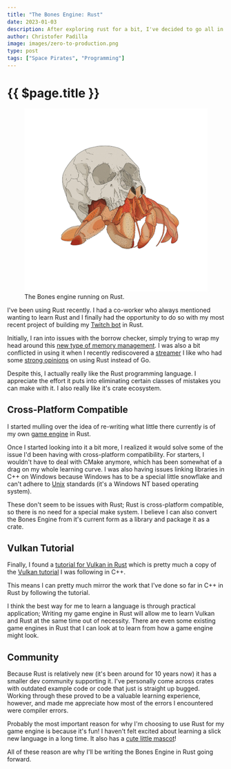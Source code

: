 ```yaml
---
title: "The Bones Engine: Rust"
date: 2023-01-03
description: After exploring rust for a bit, I've decided to go all in.
author: Christofer Padilla
image: images/zero-to-production.png
type: post
tags: ["Space Pirates", "Programming"]
---
```


# {{ $page.title }}

<figure>
  <img
  src="/images/zero-to-production.png"
  alt="Photo credit to From Zero to Production in Rust.">
  <figcaption>The Bones engine running on Rust.</figcaption>
</figure>

I've been using Rust recently. I had a co-worker who always mentioned wanting to learn Rust and I finally had the opportunity to do so with my most recent project of building my [Twitch bot](https://github.com/cpadilla/rockzombot2) in Rust.

Initially, I ran into issues with the borrow checker, simply trying to wrap my head around this [new type of memory management](https://youtu.be/VFIOSWy93H0?t=41). I was also a bit conflicted in using it when I recently rediscovered a [streamer](https://www.twitch.tv/rwxrob) I like who had some [strong opinions](https://www.twitch.tv/rwxrob/about) on using Rust instead of Go.

Despite this, I actually really like the Rust programming language. I appreciate the effort it puts into eliminating certain classes of mistakes you can make with it. I also really like it's crate ecosystem.

## Cross-Platform Compatible

I started mulling over the idea of re-writing what little there currently is of my own [game engine](/blog/2022/12/29/The-Bones-Engine.md) in Rust.

Once I started looking into it a bit more, I realized it would solve some of the issue I'd been having with cross-platform compatibility. For starters, I wouldn't have to deal with CMake anymore, which has been somewhat of a drag on my whole learning curve. I was also having issues linking libraries in C++ on Windows because Windows has to be a special little snowflake and can't adhere to [Unix](https://en.wikipedia.org/wiki/Unix-like) standards (it's a Windows NT based operating system).

These don't seem to be issues with Rust; Rust is cross-platform compatible, so there is no need for a special make system. I believe I can also convert the Bones Engine from it's current form as a library and package it as a crate.

## Vulkan Tutorial

Finally, I found a [tutorial for Vulkan in Rust](https://kylemayes.github.io/vulkanalia/) which is pretty much a copy of the [Vulkan tutorial](https://vulkan-tutorial.com/) I was following in C++.

This means I can pretty much mirror the work that I've done so far in C++ in Rust by following the tutorial.

I think the best way for me to learn a language is through practical application; Writing my game engine in Rust will allow me to learn Vulkan and Rust at the same time out of necessity. There are even some existing game engines in Rust that I can look at to learn from how a game engine might look.

## Community

Because Rust is relatively new (it's been around for 10 years now) it has a smaller dev community supporting it. I've personally come across crates with outdated example code or code that just is straight up bugged. Working through these proved to be a valuable learning experience, however, and made me appreciate how most of the errors I encountered were compiler errors.

Probably the most important reason for why I'm choosing to use Rust for my game engine is because it's fun! I haven't felt excited about learning a slick new language in a long time. It also has a [cute little mascot](https://rustacean.net/)!

All of these reason are why I'll be writing the Bones Engine in Rust going forward.

<TagLinks />

<Comments />
